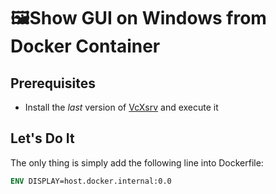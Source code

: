 # 🖼️Show GUI on Windows from Docker Container

## Prerequisites

- Install the *last* version of [VcXsrv](https://sourceforge.net/projects/vcxsrv/) and execute it

## Let's Do It

The only thing is simply add the following line into Dockerfile:

```Dockerfile
ENV DISPLAY=host.docker.internal:0.0
```
